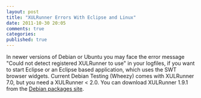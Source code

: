 ```yaml
---
layout: post
title: "XULRunner Errors With Eclipse and Linux"
date: 2011-10-30 20:05
comments: true
categories:
published: true
---
```


In newer versions of Debian or Ubuntu you may face the error message "Could not detect registered XULRunner to use" in your logfiles, if you want to start Eclipse or an Eclipse based application, which uses the SWT browser widgets. Current Debian Testing (Wheezy) comes with XULRunner 7.0, but you need a XULRunner < 2.0. You can download XULRunner 1.9.1 from the [Debian packages site](http://packages.debian.org).

